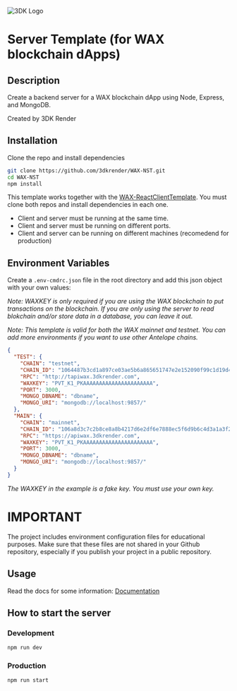 ![3DK Logo](https://3dkrender.com/wp-content/uploads/2021/05/3DK_LOGO_400x120.png)

# Server Template (for WAX blockchain dApps)

## Description

Create a backend server for a WAX blockchain dApp using Node, Express, and MongoDB.

Created by 3DK Render

## Installation

Clone the repo and install dependencies
  
  ```bash
  git clone https://github.com/3dkrender/WAX-NST.git
  cd WAX-NST
  npm install
  ```

This template works together with the [WAX-ReactClientTemplate](https://github.com/3dkrender/WAX-RCT). You must clone both repos and install dependencies in each one.

- Client and server must be running at the same time.
- Client and server must be running on different ports.
- Client and server can be running on different machines (recomedend for production)

## Environment Variables

Create a ```.env-cmdrc.json``` file in the root directory and add this json object with your own values:

*Note: WAXKEY is only required if you are using the WAX blockchain to put transactions on the blockchain. If you are only using the server to read blokchain and/or store data in a database, you can leave it out.*

*Note: This template is valid for both the WAX mainnet and testnet. You can add more environments if you want to use other Antelope chains.*

```json
{
  "TEST": {
    "CHAIN": "testnet",
    "CHAIN_ID": "1064487b3cd1a897ce03ae5b6a865651747e2e152090f99c1d19d44e01aea5a4",
    "RPC": "http://tapiwax.3dkrender.com",
    "WAXKEY": "PVT_K1_PKAAAAAAAAAAAAAAAAAAAAAA",
    "PORT": 3000,
    "MONGO_DBNAME": "dbname",
    "MONGO_URI": "mongodb://localhost:9857/"
  },
  "MAIN": {
    "CHAIN": "mainnet",
    "CHAIN_ID": "106a8d3c7c2b8ce8a8b4217d6e2df6e7888ec5f6d9b6c4d3a1a3f2b5bea6c2aa",
    "RPC": "https://apiwax.3dkrender.com",
    "WAXKEY": "PVT_K1_PKAAAAAAAAAAAAAAAAAAAAAA",
    "PORT": 3000,
    "MONGO_DBNAME": "dbname",
    "MONGO_URI": "mongodb://localhost:9857/"
  }  
}
```

*The WAXKEY in the example is a fake key. You must use your own key.*

# IMPORTANT

The project includes environment configuration files for educational purposes. Make sure that these files are not shared in your Github repository, especially if you publish your project in a public repository.

## Usage

Read the docs for some information: [Documentation](./docs/README.md)

## How to start the server

### Development

```bash
npm run dev
```

### Production

```bash
npm run start
```


